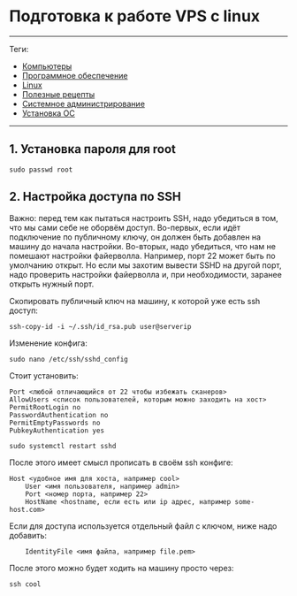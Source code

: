 # Подготовка к работе VPS с linux



---

Теги:

- [Компьютеры](../../_tags/компьютеры.md)
- [Программное обеспечение](../../_tags/программное%20обеспечение.md)
- [Linux](../../_tags/linux.md)
- [Полезные рецепты](../../_tags/полезные%20рецепты.md)
- [Системное администрирование](../../_tags/системное%20администрирование.md)
- [Установка ОС](../../_tags/установка%20ос.md)

---

## 1. Установка пароля для root

```shell
sudo passwd root
```

## 2. Настройка доступа по SSH

Важно: перед тем как пытаться настроить SSH, надо убедиться в том, что мы сами
себе не оборвём доступ. Во-первых, если идёт подключение по публичному ключу,
он должен быть добавлен на машину до начала настройки. Во-вторых, надо
убедиться, что нам не помешают настройки файерволла. Например, порт 22 может
быть по умолчанию открыт. Но если мы захотим вывести SSHD на другой порт, надо
проверить настройки файерволла и, при необходимости, заранее открыть нужный
порт.

Скопировать публичный ключ на машину, к которой уже есть ssh доступ:

```shell
ssh-copy-id -i ~/.ssh/id_rsa.pub user@serverip
```

Изменение конфига:

```shell
sudo nano /etc/ssh/sshd_config
```

Стоит установить:

```
Port <любой отличающийся от 22 чтобы избежать сканеров>
AllowUsers <список пользователей, которым можно заходить на хост>
PermitRootLogin no
PasswordAuthentication no
PermitEmptyPasswords no
PubkeyAuthentication yes
```

```shell
sudo systemctl restart sshd
```

После этого имеет смысл прописать в своём ssh конфиге:

```
Host <удобное имя для хоста, например cool>
    User <имя пользователя, например admin>
    Port <номер порта, например 22>
    HostName <hostname, если есть или ip адрес, например some-host.com>
```

Если для доступа используется отдельный файл с ключом, ниже надо добавить:

```
	IdentityFile <имя файла, например file.pem>
```

После этого можно будет ходить на машину просто через:

```shell
ssh cool
```
